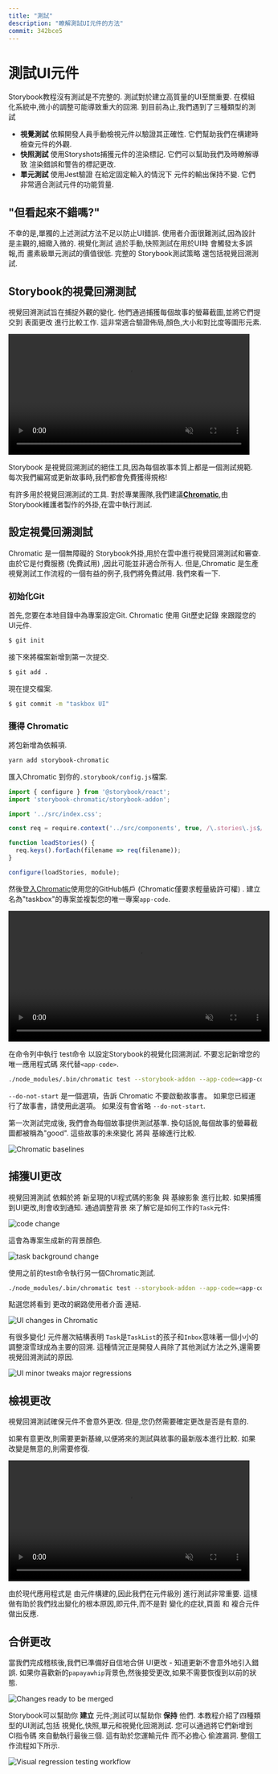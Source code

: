 ```yaml
---
title: "測試"
description: "瞭解測試UI元件的方法"
commit: 342bce5
---
```

# 測試UI元件

Storybook教程沒有測試是不完整的. 測試對於建立高質量的UI至關重要. 在模組化系統中,微小的調整可能導致重大的回溯. 到目前為止,我們遇到了三種類型的測試

-   **視覺測試** 依賴開發人員手動檢視元件以驗證其正確性. 它們幫助我們在構建時檢查元件的外觀.
-   **快照測試** 使用Storyshots捕獲元件的渲染標記. 它們可以幫助我們及時瞭解導致 渲染錯誤和警告的標記更改.
-   **單元測試** 使用Jest驗證 在給定固定輸入的情況下 元件的輸出保持不變. 它們非常適合測試元件的功能質量.

## "但看起來不錯嗎?"

不幸的是,單獨的上述測試方法不足以防止UI錯誤. 使用者介面很難測試,因為設計是主觀的,細緻入微的. 視覺化測試 過於手動,快照測試在用於UI時 會觸發太多誤報,而 畫素級單元測試的價值很低. 完整的 Storybook測試策略 還包括視覺回溯測試.

##  Storybook的視覺回溯測試

視覺回溯測試旨在捕捉外觀的變化. 他們通過捕獲每個故事的螢幕截圖,並將它們提交到 表面更改 進行比較工作. 這非常適合驗證佈局,顏色,大小和對比度等圖形元素.

<video autoPlay muted playsInline loop style="width:480px; margin: 0 auto;">
  <source
    src="/visual-regression-testing.mp4"
    type="video/mp4"
  />
</video>

 Storybook 是視覺回溯測試的絕佳工具,因為每個故事本質上都是一個測試規範. 每次我們編寫或更新故事時,我們都會免費獲得規格!

有許多用於視覺回溯測試的工具. 對於專業團隊,我們建議[**Chromatic**](https://www.chromaticqa.com/),由 Storybook維護者製作的外掛,在雲中執行測試.

## 設定視覺回溯測試

Chromatic 是一個無障礙的 Storybook外掛,用於在雲中進行視覺回溯測試和審查. 由於它是付費服務 (免費試用) ,因此可能並非適合所有人. 但是,Chromatic 是生產視覺測試工作流程的一個有益的例子,我們將免費試用. 我們來看一下.

### 初始化Git

首先,您要在本地目錄中為專案設定Git. Chromatic 使用 Git歷史記錄 來跟蹤您的UI元件.

```bash
$ git init
```

接下來將檔案新增到第一次提交.

```bash
$ git add .
```

現在提交檔案.

```bash
$ git commit -m "taskbox UI"
```

### 獲得 Chromatic

將包新增為依賴項.

```bash
yarn add storybook-chromatic
```

匯入Chromatic 到你的`.storybook/config.js`檔案.

```javascript
import { configure } from '@storybook/react';
import 'storybook-chromatic/storybook-addon';

import '../src/index.css';

const req = require.context('../src/components', true, /\.stories\.js$/);

function loadStories() {
  req.keys().forEach(filename => req(filename));
}

configure(loadStories, module);
```

然後[登入Chromatic](https://www.chromaticqa.com/start)使用您的GitHub帳戶 (Chromatic僅要求輕量級許可權) . 建立名為"taskbox"的專案並複製您的唯一專案`app-code`.

<video autoPlay muted playsInline loop style="width:520px; margin: 0 auto;">
  <source
    src="/chromatic-setup-learnstorybook.mp4"
    type="video/mp4"
  />
</video>

在命令列中執行 test命令 以設定Storybook的視覺化回溯測試. 不要忘記新增您的 唯一應用程式碼 來代替`<app-code>`.

```bash
./node_modules/.bin/chromatic test --storybook-addon --app-code=<app-code> --do-not-start
```

<div class="aside">
<code>--do-not-start</code> 是一個選項，告訴 Chromatic 不要啟動故事書。 如果您已經運行了故事書，請使用此選項。 如果沒有會省略 <code>--do-not-start</code>.
</div>

第一次測試完成後, 我們會為每個故事提供測試基準. 換句話說,每個故事的螢幕截圖都被稱為"good". 這些故事的未來變化 將與 基線進行比較.

![Chromatic baselines](/chromatic-baselines.png)

## 捕獲UI更改

視覺回溯測試 依賴於將 新呈現的UI程式碼的影象 與 基線影象 進行比較. 如果捕獲到UI更改,則會收到通知. 通過調整背景 來了解它是如何工作的`Task`元件:

![code change](/chromatic-change-to-task-component.png)

這會為專案生成新的背景顏色.

![task background change](/chromatic-task-change.png)

使用之前的test命令執行另一個Chromatic測試.

```bash
./node_modules/.bin/chromatic test --storybook-addon --app-code=<app-code> --do-not-start
```

點選您將看到 更改的網路使用者介面 連結.

![UI changes in Chromatic](/chromatic-catch-changes.png)

有很多變化! 元件層次結構表明 `Task`是`TaskList`的孩子和`Inbox`意味著一個小小的調整滾雪球成為主要的回溯. 這種情況正是開發人員除了其他測試方法之外,還需要視覺回溯測試的原因.

![UI minor tweaks major regressions](/minor-major-regressions.gif)

## 檢視更改

視覺回溯測試確保元件不會意外更改. 但是,您仍然需要確定更改是否是有意的.

如果有意更改,則需要更新基線,以便將來的測試與故事的最新版本進行比較. 如果改變是無意的,則需要修復.

<video autoPlay muted playsInline loop style="width:480px; margin: 0 auto;">
  <source
    src="/website-workflow-review-merge-optimized.mp4"
    type="video/mp4"
  />
</video>

由於現代應用程式是 由元件構建的,因此我們在元件級別 進行測試非常重要. 這樣做有助於我們找出變化的根本原因,即元件,而不是對 變化的症狀,頁面 和 複合元件 做出反應.

## 合併更改

當我們完成稽核後,我們已準備好自信地合併 UI更改 - 知道更新不會意外地引入錯誤. 如果你喜歡新的`papayawhip`背景色,然後接受更改,如果不需要恢復到以前的狀態.

![Changes ready to be merged](/chromatic-review-finished.png)

 Storybook可以幫助你 **建立** 元件;測試可以幫助你 **保持** 他們. 本教程介紹了四種類型的UI測試,包括 視覺化,快照,單元和視覺化回溯測試. 您可以通過將它們新增到 CI指令碼 來自動執行最後三個. 這有助於您運輸元件 而不必擔心 偷渡漏洞. 整個工作流程如下所示.

![Visual regression testing workflow](/cdd-review-workflow.png)
